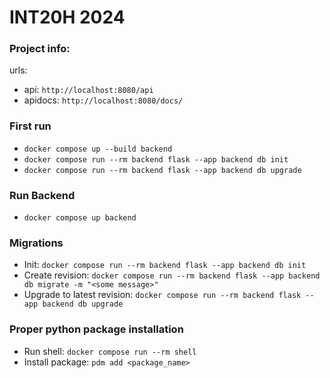 # INT20H 2024

### Project info:
urls:
- api: `http://localhost:8080/api`
- apidocs: `http://localhost:8080/docs/`


### First run
- `docker compose up --build backend`
- `docker compose run --rm backend flask --app backend db init`
- `docker compose run --rm backend flask --app backend db upgrade`


### Run Backend
- `docker compose up backend`


### Migrations
- Init: `docker compose run --rm backend flask --app backend db init`
- Create revision: `docker compose run --rm backend flask --app backend db migrate -m "<some message>"`
- Upgrade to latest revision: `docker compose run --rm backend flask --app backend db upgrade`


### Proper python package installation
- Run shell: `docker compose run --rm shell`
- Install package: `pdm add <package_name>`
